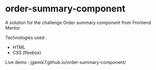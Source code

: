 # order-summary-component
A solution for the challenge Order summary component from Frontend Mentor

Technologies used :
- HTML
- CSS (flexbox)

Live demo : jgamix7.github.io/order-summary-component/